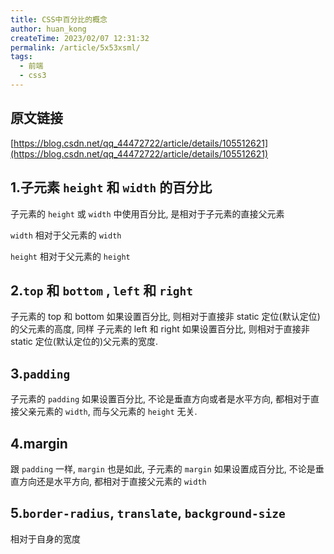```yaml
---
title: CSS中百分比的概念
author: huan_kong
createTime: 2023/02/07 12:31:32
permalink: /article/5x53xsml/
tags:
  - 前端
  - css3
---
```


## 原文链接

[https://blog.csdn.net/qq_44472722/article/details/105512621](https://blog.csdn.net/qq_44472722/article/details/105512621)

## 1.子元素 `height` 和 `width` 的百分比

子元素的 `height` 或 `width` 中使用百分比, 是相对于子元素的直接父元素

`width` 相对于父元素的 `width`

`height` 相对于父元素的 `height`

## 2.`top` 和 `bottom` , `left` 和 `right`

子元素的 top 和 bottom 如果设置百分比, 则相对于直接非 static 定位(默认定位)的父元素的高度,
同样
子元素的 left 和 right 如果设置百分比, 则相对于直接非 static 定位(默认定位的)父元素的宽度.

## 3.`padding`

子元素的 `padding` 如果设置百分比, 不论是垂直方向或者是水平方向, 都相对于直接父亲元素的 `width`, 而与父元素的 `height` 无关.

## 4.margin

跟 `padding` 一样, `margin` 也是如此, 子元素的 `margin` 如果设置成百分比, 不论是垂直方向还是水平方向, 都相对于直接父元素的 `width`

## 5.`border-radius`, `translate`, `background-size`

相对于自身的宽度
